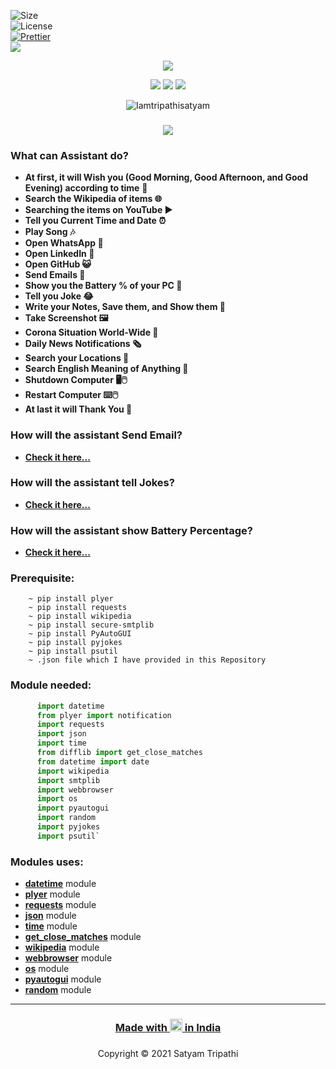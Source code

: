 ![Size](https://img.shields.io/github/repo-size/Iamtripathisatyam/Mini_Assistant?color=red&label=Repo%20Size%20)</br>
![License](https://img.shields.io/badge/License-MIT-red.svg)</br>
[![Prettier](https://img.shields.io/badge/Code%20Style-Prettier-red.svg)](https://github.com/prettier/prettier)</br>
![](https://img.shields.io/tokei/lines/github/Iamtripathisatyam/Mini_Assistant?color=red&label=Lines%20of%20Code)</br>

<p align="center">
<a href="https://github.com/Iamtripathisatyam/Mini_Assistant/blob/main/Mini%20Assistant/Assistant/Mini%20Assistant.py"><img src="https://icons.iconarchive.com/icons/artua/wall-e/128/eve-icon.png" /></a>
</p>

<p align="center">
<img src="https://forthebadge.com/images/badges/for-you.svg" />
<img src="http://ForTheBadge.com/images/badges/made-with-python.svg" />
<img src="https://forthebadge.com/images/badges/built-by-developers.svg" />
</p>


<p align="center">
  <img src="https://profile-counter.glitch.me/{Mini_Assistant}/count.svg" alt=Iamtripathisatyam />
</p>


### <h3 align="center"><a href="https://github.com/Iamtripathisatyam/Mini_Assistant/blob/main/Mini%20Assistant/Assistant/Mini%20Assistant.py"><img src="https://img.shields.io/badge/-MINI ASSISTANT-black?logo=python&logoColor=yellow&style=flat-square"></a><h3/>
  
### What can Assistant do?
   - **At first, it will Wish you (Good Morning, Good Afternoon, and Good Evening) according to time** **👋**
   - **Search the Wikipedia of items 🌐**
   - **Searching the items on YouTube ▶️**
   - **Tell you Current Time and Date ⏰**
   - **Play Song 🎶**
   - **Open WhatsApp 💬**
   - **Open LinkedIn 💬**
   - **Open GitHub 😺**
   - **Send Emails 📩**
   - **Show you the Battery % of your PC 🔋**
   - **Tell you Joke 😂**
   - **Write your Notes, Save them, and Show them 📝**
   - **Take Screenshot 🖼️**
   - **Corona Situation World-Wide 🦋**
   - **Daily News Notifications 🗞️**
   - **Search your Locations 🗾**
   - **Search English Meaning of Anything 📑**
   - **Shutdown Computer 🖥️🖱️**
   - **Restart Computer ⌨️🖱️**
   - **At last it will Thank You 🙏**

### How will the assistant Send Email?
   - [**Check it here...**](https://docs.python.org/3/library/email.examples.html)
 
### How will the assistant tell Jokes?
   - [**Check it here...**](https://pyjok.es/)
 
### How will the assistant show Battery Percentage?
   - [**Check it here...**](https://psutil.readthedocs.io/en/latest/)

### Prerequisite:
        ~ pip install plyer
        ~ pip install requests
        ~ pip install wikipedia
        ~ pip install secure-smtplib
        ~ pip install PyAutoGUI
        ~ pip install pyjokes
        ~ pip install psutil
        ~ .json file which I have provided in this Repository             

### Module needed:
```python 
      import datetime
      from plyer import notification
      import requests
      import json
      import time 
      from difflib import get_close_matches 
      from datetime import date
      import wikipedia
      import smtplib
      import webbrowser
      import os
      import pyautogui
      import random
      import pyjokes
      import psutil`
```
### Modules uses: 
   - [**datetime**](https://cutt.ly/wbljsgV) module
   - [**plyer**](https://cutt.ly/ubljolF) module
   - [**requests**](https://cutt.ly/cbljmUw) module
   - [**json**](https://cutt.ly/KbljIH8) module
   - [**time**](https://cutt.ly/zbljFZS) module
   - [**get_close_matches**](https://cutt.ly/ebljX0J) module
   - [**wikipedia**](https://cutt.ly/CbljMn2) module
   - [**webbrowser**](https://cutt.ly/Vblj6nh) module
   - [**os**](https://cutt.ly/OblkedC) module
   - [**pyautogui**](https://cutt.ly/oblkui6) module
   - [**random**](https://cutt.ly/eblkpUo) module

_________________________________

### <h3 align="center"><a href="https://github.com/Iamtripathisatyam/Mini_Assistant">Made with <img src="https://cutt.ly/lbllkDi" width="20px"> in India</a><h3/>

<p align="center">Copyright &copy; 2021 Satyam Tripathi</p>
